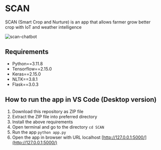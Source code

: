 # SCAN
SCAN (Smart Crop and Nurture) is an app that allows farmer grow better crop with IoT and weather intelligence

![scan-chatbot](https://github.com/yohanesnuwara/SCAN/assets/51282928/e9e303e2-2bff-4a6b-8204-9f48f2c3d0a3)

## Requirements
* Python==3.11.8
* Tensorflow==2.15.0
* Keras==2.15.0
* NLTK==3.8.1
* Flask==3.0.3

## How to run the app in VS Code (Desktop version)
1. Download this repository as ZIP file
2. Extract the ZIP file into preferred directory
3. Install the above requirements
4. Open terminal and go to the directory ```cd SCAN```
5. Run the app ```python app.py```
6. Open the app in browser with URL localhost [http://127.0.0.1:5000/](http://127.0.0.1:5000/)
